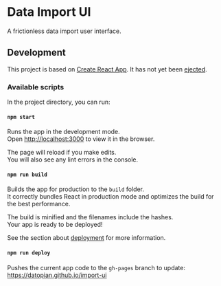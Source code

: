 # Data Import UI
A frictionless data import user interface.

## Development

This project is based on [Create React App](https://github.com/facebook/create-react-app). It has not yet been [ejected](https://github.com/facebook/create-react-app/blob/master/packages/react-scripts/template/README.md#npm-run-eject).

### Available scripts

In the project directory, you can run:

#### `npm start`

Runs the app in the development mode.<br>
Open [http://localhost:3000](http://localhost:3000) to view it in the browser.

The page will reload if you make edits.<br>
You will also see any lint errors in the console.

#### `npm run build`

Builds the app for production to the `build` folder.<br>
It correctly bundles React in production mode and optimizes the build for the best performance.

The build is minified and the filenames include the hashes.<br>
Your app is ready to be deployed!

See the section about [deployment](https://facebook.github.io/create-react-app/docs/deployment) for more information.

#### `npm run deploy`

Pushes the current app code to the ``gh-pages`` branch to update: https://datopian.github.io/import-ui
